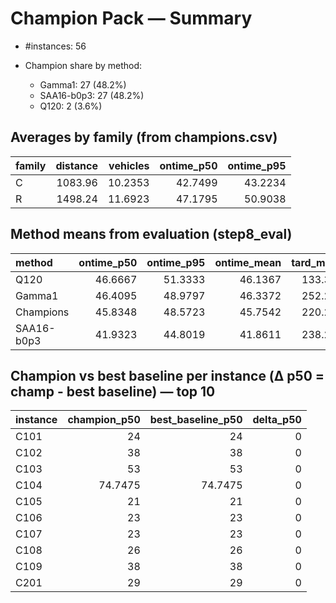 # Champion Pack — Summary

- #instances: 56
- Champion share by method:

  - Gamma1: 27 (48.2%)
  - SAA16-b0p3: 27 (48.2%)
  - Q120: 2 (3.6%)

## Averages by family (from champions.csv)
| family   |   distance |   vehicles |   ontime_p50 |   ontime_p95 |
|:---------|-----------:|-----------:|-------------:|-------------:|
| C        |    1083.96 |    10.2353 |      42.7499 |      43.2234 |
| R        |    1498.24 |    11.6923 |      47.1795 |      50.9038 |

## Method means from evaluation (step8_eval)
| method     |   ontime_p50 |   ontime_p95 |   ontime_mean |   tard_mean |
|:-----------|-------------:|-------------:|--------------:|------------:|
| Q120       |      46.6667 |      51.3333 |       46.1367 |     133.389 |
| Gamma1     |      46.4095 |      48.9797 |       46.3372 |     252.209 |
| Champions  |      45.8348 |      48.5723 |       45.7542 |     220.263 |
| SAA16-b0p3 |      41.9323 |      44.8019 |       41.8611 |     238.244 |

## Champion vs best baseline per instance (Δ p50 = champ - best baseline) — top 10
| instance   |   champion_p50 |   best_baseline_p50 |   delta_p50 |
|:-----------|---------------:|--------------------:|------------:|
| C101       |        24      |             24      |           0 |
| C102       |        38      |             38      |           0 |
| C103       |        53      |             53      |           0 |
| C104       |        74.7475 |             74.7475 |           0 |
| C105       |        21      |             21      |           0 |
| C106       |        23      |             23      |           0 |
| C107       |        23      |             23      |           0 |
| C108       |        26      |             26      |           0 |
| C109       |        38      |             38      |           0 |
| C201       |        29      |             29      |           0 |